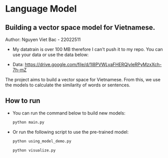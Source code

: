 # Language Model

## Building a vector space model for Vietnamese.

Author: Nguyen Viet Bac - 22022511
- My datatrain is over 100 MB therefore I can't push it to my repo. You can use your data or use the data below:

- Data: https://drive.google.com/file/d/1l8PVWLyaFHERQlyleRPyMzxXch-7h-mZ

The project aims to build a vector space for Vietnamese. From this, we use the models to calculate the similarity of words or sentences.

## How to run

- You can run the command below to build new models:
    ```bash
    python main.py
    ```

- Or run the following script to use the pre-trained model:
    ```bash
    python using_model_demo.py
    ```
    ```bash
    python visualize.py
    ```
